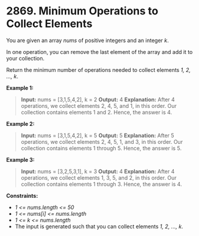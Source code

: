 # 2869. Minimum Operations to Collect Elements #

You are given an array *nums* of positive integers and an integer *k*.

In one operation, you can remove the last element of the array and add it to your collection.

Return the minimum number of operations needed to collect elements *1, 2, ..., k*.

 

__Example 1:__

> __Input:__ nums = [3,1,5,4,2], k = 2
> __Output:__ 4
> __Explanation:__ After 4 operations, we collect elements 2, 4, 5, and 1, in this order. Our collection contains elements 1 and 2. Hence, the answer is 4.

__Example 2:__

> __Input:__ nums = [3,1,5,4,2], k = 5
> __Output:__ 5
> __Explanation:__ After 5 operations, we collect elements 2, 4, 5, 1, and 3, in this order. Our collection contains elements 1 through 5. Hence, the answer is 5.

__Example 3:__

> __Input:__ nums = [3,2,5,3,1], k = 3
> __Output:__ 4
> __Explanation:__ After 4 operations, we collect elements 1, 3, 5, and 2, in this order. Our collection contains elements 1 through 3. Hence, the answer is 4.
 

__Constraints:__

- *1 <= nums.length <= 50*
- *1 <= nums[i] <= nums.length*
- *1 <= k <= nums.length*
- The input is generated such that you can collect elements *1, 2, ..., k*.
